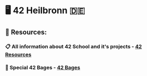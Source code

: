 # :desktop_computer: 42 Heilbronn :de:

## :floppy_disk: Resources:

### :clipboard: All information about 42 School and it's projects - [42 Resources](https://github.com/jotavare/42-resources)

### :star2: Special 42 Bages - [42 Bages](https://github.com/Tilek12/42-project-badges)
